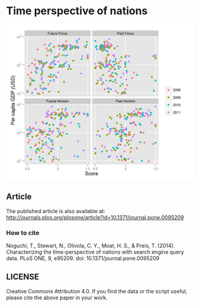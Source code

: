 # Time perspective of nations

![image](https://github.com/tkngch/publication-resources/blob/master/Noguchi%2C%20T.%2C%20Stewart%2C%20N.%2C%20Olivola%2C%20C.%20Y.%2C%20Moat%2C%20H.%20S.%2C%20%26%20Preis%2C%20T.%20(2014).%20Characterizing%20the%20time-perspective%20of%20nations%20with%20search%20engine%20query%20data./figure.png)

## Article
The published article is also available at: http://journals.plos.org/plosone/article?id=10.1371/journal.pone.0095209

### How to cite
Noguchi, T., Stewart, N., Olivola, C. Y., Moat, H. S., & Preis, T. (2014). Characterizing the time-perspective of nations with search engine query data. PLoS ONE, 9, e95209. doi: 10.1371/journal.pone.0095209

## LICENSE
Creative Commons Attribution 4.0. If you find the data or the script useful, please cite the above paper in your work.
